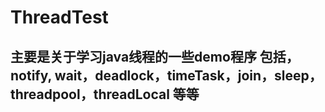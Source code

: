 # ThreadTest
## 主要是关于学习java线程的一些demo程序 包括，notify, wait，deadlock，timeTask，join，sleep，threadpool，threadLocal 等等
